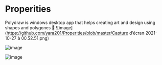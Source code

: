 # Properities
Polydraw is windows desktop app that helps creating art and design using shapes and polygones 🤩
![image](https://github.com/yara201/Properities/blob/master/Capture d’écran 2021-10-27 à 00.52.51.png)

![image](https://github.com/yara201/Properities/blob/master/Capture%20d%E2%80%99e%CC%81cran%202021-10-27%20a%CC%80%2000.52.51.png)

![image](https://github.com/yara201/Properities/blob/master/Capture%20d%E2%80%99e%CC%81cran%202021-10-27%20a%CC%80%2000.53.02.png)



